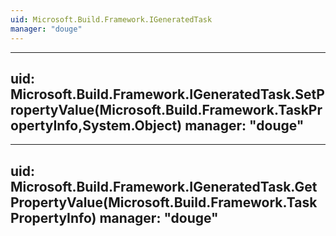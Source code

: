 ```yaml
---
uid: Microsoft.Build.Framework.IGeneratedTask
manager: "douge"
---
```


---
uid: Microsoft.Build.Framework.IGeneratedTask.SetPropertyValue(Microsoft.Build.Framework.TaskPropertyInfo,System.Object)
manager: "douge"
---

---
uid: Microsoft.Build.Framework.IGeneratedTask.GetPropertyValue(Microsoft.Build.Framework.TaskPropertyInfo)
manager: "douge"
---
